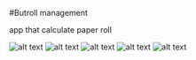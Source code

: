 #Butroll management

app that calculate paper roll

![alt text](https://github.com/foxrider1998/ButrollManagement/blob/master/images1.jpg?raw=true)
![alt text](https://github.com/foxrider1998/ButrollManagement/blob/master/images2.jpg?raw=true)
![alt text](https://github.com/foxrider1998/ButrollManagement/blob/master/images3.jpg?raw=true)
![alt text](https://github.com/foxrider1998/ButrollManagement/blob/master/images4.jpg?raw=true)
![alt text](https://github.com/foxrider1998/ButrollManagement/blob/master/images5.jpg?raw=true)

